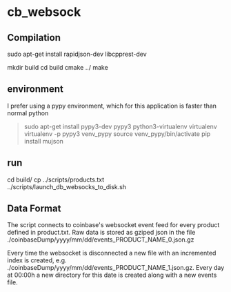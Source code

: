 # cb_websock

## Compilation

sudo apt-get install rapidjson-dev libcpprest-dev

mkdir build
cd build
cmake ../
make

## environment

I prefer using a pypy environment, which for this application is faster than normal python

> sudo apt-get install pypy3-dev pypy3 python3-virtualenv virtualenv
> virtualenv -p pypy3 venv_pypy
> source venv_pypy/bin/activate
> pip install mujson

## run

cd build/
cp ../scripts/products.txt
../scripts/launch_db_websocks_to_disk.sh

## Data Format

The script connects to coinbase's websocket event feed for every product defined in product.txt. Raw data is stored as gziped json in the file ./coinbaseDump/yyyy/mm/dd/events_PRODUCT_NAME_0.json.gz

Every time the websocket is disconnected a new file with an incremented index is created, e.g. ./coinbaseDump/yyyy/mm/dd/events_PRODUCT_NAME_1.json.gz. Every day at 00:00h a new directory for this date is created along with a new events file.

